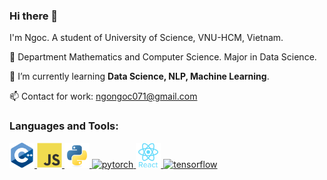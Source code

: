<!-- <img align="right" src="https://i.giphy.com/media/v1.Y2lkPTc5MGI3NjExMzR1dnl4aGhtY2Yzd3g3ZnZlN2ZidTd0MWkzYjRjNDZpMmN0cndhaSZlcD12MV9pbnRlcm5hbF9naWZfYnlfaWQmY3Q9Zw/VTgd9v62p6KUqYGG98/giphy.gif" alt="gif" width="50%" > -->

### Hi there 👋
<p align="left">I'm Ngoc. A student of University of Science, VNU-HCM, Vietnam. </p>
<p align="left"> 🔭 Department Mathematics and Computer Science. Major in Data Science. </p>

🌱 I’m currently learning **Data Science, NLP, Machine Learning**.

📫 Contact for work: ngongoc071@gmail.com

<p align="left">
</p>

<h3 align="left">Languages and Tools:</h3>
<p align="left"> <a href="https://www.w3schools.com/cpp/" target="_blank" rel="noreferrer"> <img src="https://raw.githubusercontent.com/devicons/devicon/master/icons/cplusplus/cplusplus-original.svg" alt="cplusplus" width="40" height="40"/> </a>  </a> <a href="https://developer.mozilla.org/en-US/docs/Web/JavaScript" target="_blank" rel="noreferrer"> <img src="https://raw.githubusercontent.com/devicons/devicon/master/icons/javascript/javascript-original.svg" alt="javascript" width="40" height="40"/> </a> <a href="https://www.python.org" target="_blank" rel="noreferrer"> <img src="https://raw.githubusercontent.com/devicons/devicon/master/icons/python/python-original.svg" alt="python" width="40" height="40"/> </a> <a href="https://pytorch.org/" target="_blank" rel="noreferrer"> <img src="https://www.vectorlogo.zone/logos/pytorch/pytorch-icon.svg" alt="pytorch" width="40" height="40"/> </a> <a href="https://reactjs.org/" target="_blank" rel="noreferrer"> <img src="https://raw.githubusercontent.com/devicons/devicon/master/icons/react/react-original-wordmark.svg" alt="react" width="40" height="40"/> </a> <a href="https://www.tensorflow.org" target="_blank" rel="noreferrer"> <img src="https://www.vectorlogo.zone/logos/tensorflow/tensorflow-icon.svg" alt="tensorflow" width="40" height="40"/> </a> </p>

<!--
![Top Langs](https://github-readme-stats.vercel.app/api/top-langs/?username=ngokngo&layout=compact&theme=tokyonight)
 <p>&nbsp;<img align="center" src="https://github-readme-stats.vercel.app/api?username=ngokngo&show_icons=true&theme=dracula&locale=en" alt="ngokngo" /></p>

### My Stat:
![Top Langs](https://github-readme-stats.vercel.app/api/top-langs/?username=anuraghazra&layout=compact&theme=tokyonight)
-->
